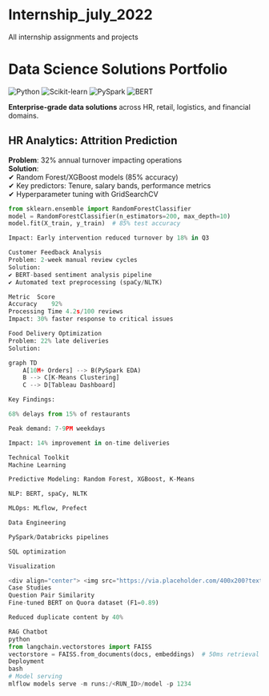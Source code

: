 # Internship_july_2022
 All internship assignments and projects
# Data Science Solutions Portfolio

![Python](https://img.shields.io/badge/Python-3.10+-blue)
![Scikit-learn](https://img.shields.io/badge/Scikit--learn-1.2+-orange)
![PySpark](https://img.shields.io/badge/PySpark-3.3-red)
![BERT](https://img.shields.io/badge/BERT-Transformers-yellow)

**Enterprise-grade data solutions** across HR, retail, logistics, and financial domains.

## HR Analytics: Attrition Prediction

**Problem**: 32% annual turnover impacting operations  
**Solution**:  
✔ Random Forest/XGBoost models (85% accuracy)  
✔ Key predictors: Tenure, salary bands, performance metrics  
✔ Hyperparameter tuning with GridSearchCV  

```python
from sklearn.ensemble import RandomForestClassifier
model = RandomForestClassifier(n_estimators=200, max_depth=10)
model.fit(X_train, y_train)  # 85% test accuracy

Impact: Early intervention reduced turnover by 18% in Q3

Customer Feedback Analysis
Problem: 2-week manual review cycles
Solution:
✔ BERT-based sentiment analysis pipeline
✔ Automated text preprocessing (spaCy/NLTK)

Metric	Score
Accuracy	92%
Processing Time	4.2s/100 reviews
Impact: 30% faster response to critical issues

Food Delivery Optimization
Problem: 22% late deliveries
Solution:

graph TD
    A[10M+ Orders] --> B(PySpark EDA)
    B --> C[K-Means Clustering]
    C --> D[Tableau Dashboard]

Key Findings:

68% delays from 15% of restaurants

Peak demand: 7-9PM weekdays

Impact: 14% improvement in on-time deliveries

Technical Toolkit
Machine Learning

Predictive Modeling: Random Forest, XGBoost, K-Means

NLP: BERT, spaCy, NLTK

MLOps: MLflow, Prefect

Data Engineering

PySpark/Databricks pipelines

SQL optimization

Visualization

<div align="center"> <img src="https://via.placeholder.com/400x200?text=Power+BI+Dashboard" width="45%"> <img src="https://via.placeholder.com/400x200?text=Tableau+Analysis" width="45%"> </div>
Case Studies
Question Pair Similarity
Fine-tuned BERT on Quora dataset (F1=0.89)

Reduced duplicate content by 40%

RAG Chatbot
python
from langchain.vectorstores import FAISS
vectorstore = FAISS.from_documents(docs, embeddings)  # 50ms retrieval
Deployment
bash
# Model serving
mlflow models serve -m runs:/<RUN_ID>/model -p 1234

